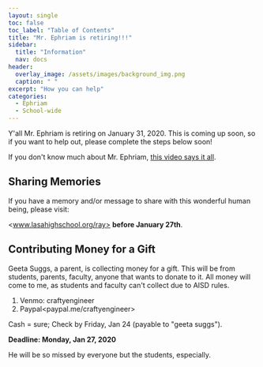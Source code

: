 ```yaml
---
layout: single
toc: false
toc_label: "Table of Contents"
title: "Mr. Ephriam is retiring!!!"
sidebar:
  title: "Information"
  nav: docs
header:
  overlay_image: /assets/images/background_img.png
  caption: " "
excerpt: "How you can help"
categories:
  - Ephriam
  - School-wide
---
```


Y'all Mr. Ephriam is retiring on January 31, 2020. This is coming up soon, so if you want to help out, please complete the steps below soon!

If you don't know much about Mr. Ephriam, [this video says it all](https://drive.google.com/file/d/1KVvaCPluw-zahR4Nj4taqoS42tIq7AyD/view "Mr. Ephriam Popcorn").

## Sharing Memories
If you have a memory and/or message to share with this wonderful human being, please visit:

<www.lasahighschool.org/ray> **before January 27th**.

## Contributing Money for a Gift
Geeta Suggs, a parent, is collecting money for a gift. This will be from students, parents, faculty, anyone that wants to donate to it. All money will come to me, as students and faculty can't collect due to AISD rules.

1. Venmo: craftyengineer
2. Paypal<paypal.me/craftyengineer>

Cash = sure; Check by Friday, Jan 24 (payable to "geeta suggs").

**Deadline: Monday, Jan 27, 2020**

He will be so missed by everyone but the students, especially.
